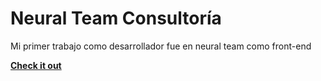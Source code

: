 # Neural Team Consultoría
Mi primer trabajo como desarrollador fue en neural team como front-end
<br>

**[<i class="fa-solid fa-fire"></i> Check it out](https://www.neuralteam.cl/acerca-de)**